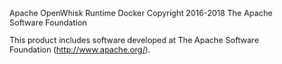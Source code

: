 Apache OpenWhisk Runtime Docker
Copyright 2016-2018 The Apache Software Foundation

This product includes software developed at
The Apache Software Foundation (http://www.apache.org/).
